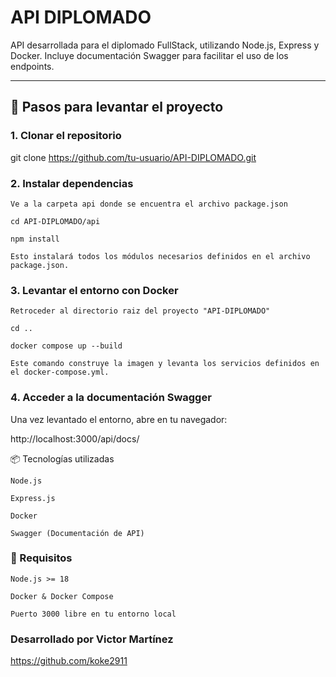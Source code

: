 # API DIPLOMADO

API desarrollada para el diplomado FullStack, utilizando Node.js, Express y Docker. Incluye documentación Swagger para facilitar el uso de los endpoints.

---

## 🚀 Pasos para levantar el proyecto

### 1. Clonar el repositorio

  git clone https://github.com/tu-usuario/API-DIPLOMADO.git


### 2. Instalar dependencias 

    Ve a la carpeta api donde se encuentra el archivo package.json

    cd API-DIPLOMADO/api

    npm install

    Esto instalará todos los módulos necesarios definidos en el archivo package.json.

### 3. Levantar el entorno con Docker 

    Retroceder al directorio raiz del proyecto "API-DIPLOMADO"

    cd ..

    docker compose up --build

    Este comando construye la imagen y levanta los servicios definidos en el docker-compose.yml.

### 4. Acceder a la documentación Swagger

  Una vez levantado el entorno, abre en tu navegador:

http://localhost:3000/api/docs/

📦 Tecnologías utilizadas

    Node.js

    Express.js

    Docker

    Swagger (Documentación de API)

### 🧾 Requisitos

    Node.js >= 18

    Docker & Docker Compose

    Puerto 3000 libre en tu entorno local


### Desarrollado por Victor Martínez
https://github.com/koke2911